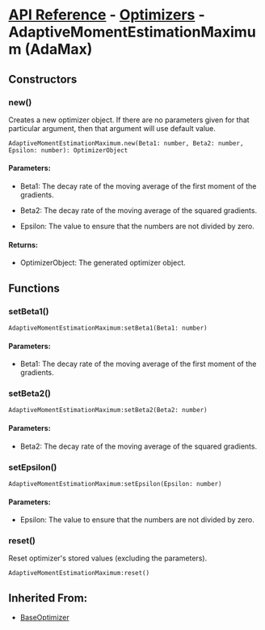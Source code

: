 # [API Reference](../../API.md) - [Optimizers](../Optimizers.md) - AdaptiveMomentEstimationMaximum (AdaMax)

## Constructors

### new()

Creates a new optimizer object. If there are no parameters given for that particular argument, then that argument will use default value.

```
AdaptiveMomentEstimationMaximum.new(Beta1: number, Beta2: number, Epsilon: number): OptimizerObject
```
#### Parameters:

* Beta1: The decay rate of the moving average of the first moment of the gradients.

* Beta2: The decay rate of the moving average of the squared gradients.

* Epsilon: The value to ensure that the numbers are not divided by zero.

#### Returns:

* OptimizerObject: The generated optimizer object.

## Functions

### setBeta1()

```
AdaptiveMomentEstimationMaximum:setBeta1(Beta1: number)
```

#### Parameters:

* Beta1: The decay rate of the moving average of the first moment of the gradients.

### setBeta2()

```
AdaptiveMomentEstimationMaximum:setBeta2(Beta2: number)
```

#### Parameters:

* Beta2: The decay rate of the moving average of the squared gradients.

### setEpsilon()

```
AdaptiveMomentEstimationMaximum:setEpsilon(Epsilon: number)
```

#### Parameters:

* Epsilon: The value to ensure that the numbers are not divided by zero.

### reset()

Reset optimizer's stored values (excluding the parameters).

```
AdaptiveMomentEstimationMaximum:reset()
```

## Inherited From:

* [BaseOptimizer](BaseOptimizer.md)
